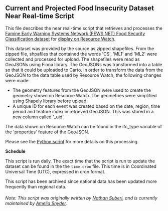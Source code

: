 ## Current and Projected Food Insecurity Dataset Near Real-time Script
This file describes the near real-time script that retrieves and processes the [Famine Early Warning Systems Network (FEWS NET) Food Security Classification dataset](http://www.fews.net/fews-data/333) for [display on Resource Watch](https://resourcewatch.org/data/explore/foo003nrt-Food-Insecurity_replacement).

This dataset was provided by the source as zipped shapefiles. From the zipped file, shpafiles that contained the words 'CS', 'ML1' and 'ML2' were collected and processed for upload. The shapefiles were read as GeoJSONs using Fiona library. The GeoJSONs was transformed into a table so that it could be uploaded to Carto. In order to transform the data from the GeoJSON to the data table used by Resource Watch, the following changes were made:
- The geometry features from the GeoJSON were used to create the geometry shown on Resource Watch. The geometries were simplified using Shapely library before upload.
- A unique ID for each event was created based on the date, region, time period and feature index in retrieved GeoJSON. This was stored in a new column called '_uid'.

The data shown on Resource Watch can be found in the ifc_type variable of the 'properties' feature of the GeoJSON.

Please see the [Python script](https://github.com/resource-watch/nrt-scripts/blob/master/foo_003_fews_new_food_insecurity/contents/src/__init__.py) for more details on this processing.

**Schedule**

This script is run daily. The exact time that the script is run to update the dataset can be found in the the `time.cron` file. This time is in Coordinated Universal Time (UTC), expressed in cron format.

This script has been archived since national data has been updated more frequently than regional data.

###### Note: This script was originally written by [Nathan Suberi](mailto:nathan.suberi@wri.org), and is currently maintained by [Amelia Snyder](https://www.wri.org/profile/amelia-snyder).

